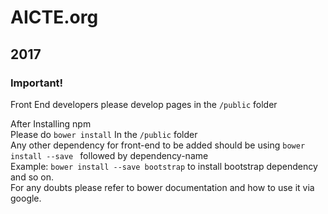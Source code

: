 <h1>AICTE.org</h1>
<h2>2017</h2>
<h3>Important!</h3>
<p>Front End developers please develop pages in the <code>/public</code> folder</p>
<p>After Installing npm<br>Please do <code>bower install</code> In the <code>/public</code> folder<br>
Any other dependency for front-end to be added should be using <code>bower install --save </code> followed by dependency-name
<br>Example: <code>bower install --save bootstrap</code> to install bootstrap dependency and so on.
<br>For any doubts please refer to bower documentation and how to use it via google.
</p>
